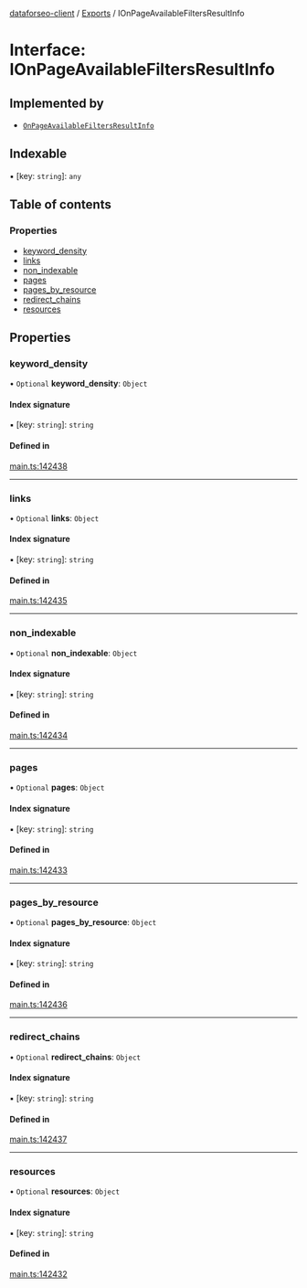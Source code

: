 [dataforseo-client](../README.md) / [Exports](../modules.md) / IOnPageAvailableFiltersResultInfo

# Interface: IOnPageAvailableFiltersResultInfo

## Implemented by

- [`OnPageAvailableFiltersResultInfo`](../classes/OnPageAvailableFiltersResultInfo.md)

## Indexable

▪ [key: `string`]: `any`

## Table of contents

### Properties

- [keyword\_density](IOnPageAvailableFiltersResultInfo.md#keyword_density)
- [links](IOnPageAvailableFiltersResultInfo.md#links)
- [non\_indexable](IOnPageAvailableFiltersResultInfo.md#non_indexable)
- [pages](IOnPageAvailableFiltersResultInfo.md#pages)
- [pages\_by\_resource](IOnPageAvailableFiltersResultInfo.md#pages_by_resource)
- [redirect\_chains](IOnPageAvailableFiltersResultInfo.md#redirect_chains)
- [resources](IOnPageAvailableFiltersResultInfo.md#resources)

## Properties

### keyword\_density

• `Optional` **keyword\_density**: `Object`

#### Index signature

▪ [key: `string`]: `string`

#### Defined in

[main.ts:142438](https://github.com/dataforseo/TypeScriptClient/blob/7ca1aa4/main.ts#L142438)

___

### links

• `Optional` **links**: `Object`

#### Index signature

▪ [key: `string`]: `string`

#### Defined in

[main.ts:142435](https://github.com/dataforseo/TypeScriptClient/blob/7ca1aa4/main.ts#L142435)

___

### non\_indexable

• `Optional` **non\_indexable**: `Object`

#### Index signature

▪ [key: `string`]: `string`

#### Defined in

[main.ts:142434](https://github.com/dataforseo/TypeScriptClient/blob/7ca1aa4/main.ts#L142434)

___

### pages

• `Optional` **pages**: `Object`

#### Index signature

▪ [key: `string`]: `string`

#### Defined in

[main.ts:142433](https://github.com/dataforseo/TypeScriptClient/blob/7ca1aa4/main.ts#L142433)

___

### pages\_by\_resource

• `Optional` **pages\_by\_resource**: `Object`

#### Index signature

▪ [key: `string`]: `string`

#### Defined in

[main.ts:142436](https://github.com/dataforseo/TypeScriptClient/blob/7ca1aa4/main.ts#L142436)

___

### redirect\_chains

• `Optional` **redirect\_chains**: `Object`

#### Index signature

▪ [key: `string`]: `string`

#### Defined in

[main.ts:142437](https://github.com/dataforseo/TypeScriptClient/blob/7ca1aa4/main.ts#L142437)

___

### resources

• `Optional` **resources**: `Object`

#### Index signature

▪ [key: `string`]: `string`

#### Defined in

[main.ts:142432](https://github.com/dataforseo/TypeScriptClient/blob/7ca1aa4/main.ts#L142432)
